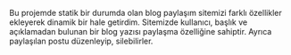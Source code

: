 Bu projemde statik bir durumda olan blog paylaşım sitemizi farklı özellikler ekleyerek dinamik bir hale getirdim.
Sitemizde kullanıcı, başlık ve açıklamadan bulunan bir blog yazısı paylaşma özelliğine sahiptir.
Ayrıca paylaşılan postu düzenleyip, silebilirler.
